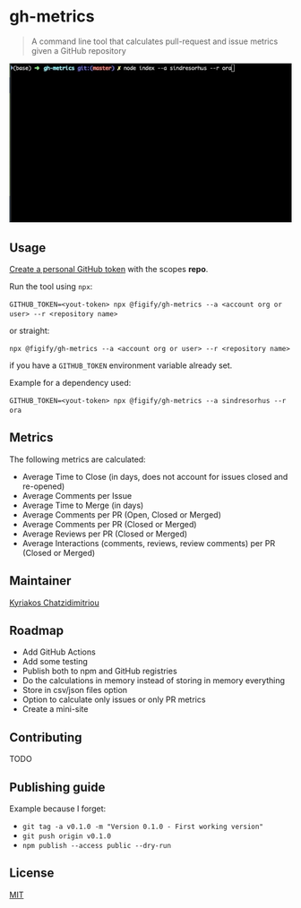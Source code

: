 # gh-metrics

> A command line tool that calculates pull-request and issue metrics given a GitHub repository

![](assets/gh-metrics-usage.gif)

## Usage

[Create a personal GitHub token](https://help.github.com/en/github/authenticating-to-github/creating-a-personal-access-token-for-the-command-line#creating-a-token) with the scopes **repo**.

Run the tool using `npx`:

`GITHUB_TOKEN=<yout-token> npx @figify/gh-metrics --a <account org or user> --r <repository name>`

or straight:

`npx @figify/gh-metrics --a <account org or user> --r <repository name>`

if you have a `GITHUB_TOKEN` environment variable already set.

Example for a dependency used:

`GITHUB_TOKEN=<yout-token> npx @figify/gh-metrics --a sindresorhus --r ora`

## Metrics

The following metrics are calculated:

- Average Time to Close (in days, does not account for issues closed and re-opened)
- Average Comments per Issue
- Average Time to Merge (in days)
- Average Comments per PR (Open, Closed or Merged)
- Average Comments per PR (Closed or Merged)
- Average Reviews per PR (Closed or Merged)
- Average Interactions (comments, reviews, review comments) per PR (Closed or Merged)

## Maintainer

[Kyriakos Chatzidimitriou](http://kyrcha.info)

## Roadmap

- Add GitHub Actions
- Add some testing
- Publish both to npm and GitHub registries
- Do the calculations in memory instead of storing in memory everything
- Store in csv/json files option
- Option to calculate only issues or only PR metrics
- Create a mini-site

## Contributing

TODO

## Publishing guide

Example because I forget:

- `git tag -a v0.1.0 -m "Version 0.1.0 - First working version"`
- `git push origin v0.1.0`
-  `npm publish --access public --dry-run`

## License

[MIT](LICENSE)

